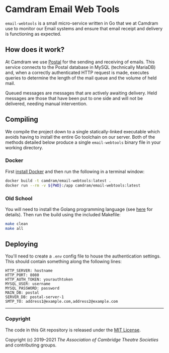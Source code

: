 # Camdram Email Web Tools

`email-webtools` is a small micro-service written in Go that we at Camdram use to monitor our Email systems and ensure that email receipt and delivery is functioning as expected.

## How does it work?
At Camdram we use [Postal](https://postal.atech.media/) for the sending and receiving of emails. This service connects to the Postal database in MySQL (technically MariaDB) and, when a correctly authenticated HTTP request is made, executes queries to determine the length of the mail queue and the volume of held mail.

Queued messages are messages that are actively awaiting delivery. Held messages are those that have been put to one side and will not be delivered, needing manual intervention.

## Compiling
We compile the project down to a single statically-linked executable which avoids having to install the entire Go toolchain on our server. Both of the methods detailed below produce a single `email-webtools` binary file in your working directory.

### Docker
First [install Docker](https://docs.docker.com/install/) and then run the following in a terminal window:

```bash
docker build -t camdram/email-webtools:latest .
docker run --rm -v ${PWD}:/app camdram/email-webtools:latest
```

### Old School
You will need to install the Golang programming language (see [here](https://golang.org/doc/install#install) for details). Then run the build using the included Makefile:

```bash
make clean
make all
```

## Deploying
You'll need to create a `.env` config file to house the authentication settings. This should contain something along the following lines:

```
HTTP_SERVER: hostname
HTTP_PORT: 8080
HTTP_AUTH_TOKEN: yourauthtoken
MYSQL_USER: username
MYSQL_PASSWORD: password
MAIN_DB: postal
SERVER_DB: postal-server-1
SMTP_TO: address1@example.com,address2@example.com
```

---

### Copyright

The code in this Git repository is released under the [MIT License](https://en.wikipedia.org/wiki/MIT_License).

Copyright (c) 2019–2021 *The Association of Cambridge Theatre Societies* and contributing groups.
